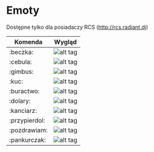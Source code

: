 # Emoty

Dostępne tylko dla posiadaczy RCS (http://rcs.radiant.dj)

| Komenda          | Wygląd                         | 
 ----------------- | ----------------------------   | 
| :beczka:         | ![alt tag](http://i.imgur.com/mQJPo16.png ) |
| :cebula:         | ![alt tag](http://i.imgur.com/XElsJCl.png ) |
| :gimbus:         | ![alt tag](http://i.imgur.com/1PY2qED.png ) |
| :kuc:            | ![alt tag](http://i.imgur.com/kbTZrdA.png ) |
| :buractwo:       | ![alt tag](http://i.imgur.com/FrT6qmI.png ) |
| :dolary:         | ![alt tag](http://i.imgur.com/HZZVISr.png ) |
| :kanciarz:       | ![alt tag](http://i.imgur.com/JXDOuNI.png ) |
| :przypierdol:    | ![alt tag](http://i.imgur.com/mMQ1Zzx.png ) |
| :pozdrawiam:     | ![alt tag](http://i.imgur.com/PA3GnHz.png ) |
| :pankurczak:     | ![alt tag](https://i.imgur.com/cw2K1qQ.gif) |
